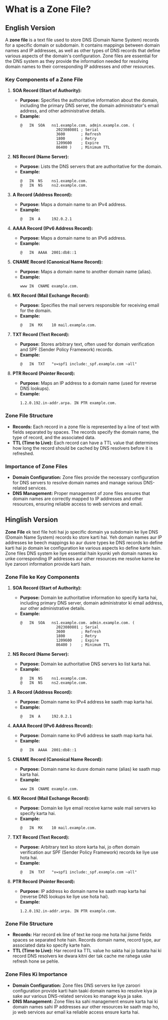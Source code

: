 # What is a Zone File?

## English Version

A **zone file** is a text file used to store DNS (Domain Name System) records for a specific domain or subdomain. It contains mappings between domain names and IP addresses, as well as other types of DNS records that define various aspects of the domain's configuration. Zone files are essential for the DNS system as they provide the information needed for resolving domain names to their corresponding IP addresses and other resources.

### Key Components of a Zone File

1. **SOA Record (Start of Authority):**
   - **Purpose:** Specifies the authoritative information about the domain, including the primary DNS server, the domain administrator's email address, and other administrative details.
   - **Example:**
     ```plaintext
     @   IN  SOA   ns1.example.com. admin.example.com. (
                     2023080801 ; Serial
                     3600       ; Refresh
                     1800       ; Retry
                     1209600    ; Expire
                     86400 )    ; Minimum TTL
     ```

2. **NS Record (Name Server):**
   - **Purpose:** Lists the DNS servers that are authoritative for the domain.
   - **Example:**
     ```plaintext
     @   IN  NS    ns1.example.com.
     @   IN  NS    ns2.example.com.
     ```

3. **A Record (Address Record):**
   - **Purpose:** Maps a domain name to an IPv4 address.
   - **Example:**
     ```plaintext
     @   IN  A     192.0.2.1
     ```

4. **AAAA Record (IPv6 Address Record):**
   - **Purpose:** Maps a domain name to an IPv6 address.
   - **Example:**
     ```plaintext
     @   IN  AAAA  2001:db8::1
     ```

5. **CNAME Record (Canonical Name Record):**
   - **Purpose:** Maps a domain name to another domain name (alias).
   - **Example:**
     ```plaintext
     www IN  CNAME example.com.
     ```

6. **MX Record (Mail Exchange Record):**
   - **Purpose:** Specifies the mail servers responsible for receiving email for the domain.
   - **Example:**
     ```plaintext
     @   IN  MX    10 mail.example.com.
     ```

7. **TXT Record (Text Record):**
   - **Purpose:** Stores arbitrary text, often used for domain verification and SPF (Sender Policy Framework) records.
   - **Example:**
     ```plaintext
     @   IN  TXT   "v=spf1 include:_spf.example.com ~all"
     ```

8. **PTR Record (Pointer Record):**
   - **Purpose:** Maps an IP address to a domain name (used for reverse DNS lookups).
   - **Example:**
     ```plaintext
     1.2.0.192.in-addr.arpa. IN PTR example.com.
     ```

### Zone File Structure

- **Records:** Each record in a zone file is represented by a line of text with fields separated by spaces. The records specify the domain name, the type of record, and the associated data.
- **TTL (Time to Live):** Each record can have a TTL value that determines how long the record should be cached by DNS resolvers before it is refreshed.

### Importance of Zone Files

- **Domain Configuration:** Zone files provide the necessary configuration for DNS servers to resolve domain names and manage various DNS-related services.
- **DNS Management:** Proper management of zone files ensures that domain names are correctly mapped to IP addresses and other resources, ensuring reliable access to web services and email.

## Hinglish Version

**Zone File** ek text file hoti hai jo specific domain ya subdomain ke liye DNS (Domain Name System) records ko store karti hai. Yeh domain names aur IP addresses ke beech mappings ko aur dusre types ke DNS records ko define karti hai jo domain ke configuration ke various aspects ko define karte hain. Zone files DNS system ke liye essential hain kyunki yeh domain names ko unke corresponding IP addresses aur other resources me resolve karne ke liye zaroori information provide karti hain.

### Zone File ke Key Components

1. **SOA Record (Start of Authority):**
   - **Purpose:** Domain ke authoritative information ko specify karta hai, including primary DNS server, domain administrator ki email address, aur other administrative details.
   - **Example:**
     ```plaintext
     @   IN  SOA   ns1.example.com. admin.example.com. (
                     2023080801 ; Serial
                     3600       ; Refresh
                     1800       ; Retry
                     1209600    ; Expire
                     86400 )    ; Minimum TTL
     ```

2. **NS Record (Name Server):**
   - **Purpose:** Domain ke authoritative DNS servers ko list karta hai.
   - **Example:**
     ```plaintext
     @   IN  NS    ns1.example.com.
     @   IN  NS    ns2.example.com.
     ```

3. **A Record (Address Record):**
   - **Purpose:** Domain name ko IPv4 address ke saath map karta hai.
   - **Example:**
     ```plaintext
     @   IN  A     192.0.2.1
     ```

4. **AAAA Record (IPv6 Address Record):**
   - **Purpose:** Domain name ko IPv6 address ke saath map karta hai.
   - **Example:**
     ```plaintext
     @   IN  AAAA  2001:db8::1
     ```

5. **CNAME Record (Canonical Name Record):**
   - **Purpose:** Domain name ko dusre domain name (alias) ke saath map karta hai.
   - **Example:**
     ```plaintext
     www IN  CNAME example.com.
     ```

6. **MX Record (Mail Exchange Record):**
   - **Purpose:** Domain ke liye email receive karne wale mail servers ko specify karta hai.
   - **Example:**
     ```plaintext
     @   IN  MX    10 mail.example.com.
     ```

7. **TXT Record (Text Record):**
   - **Purpose:** Arbitrary text ko store karta hai, jo often domain verification aur SPF (Sender Policy Framework) records ke liye use hota hai.
   - **Example:**
     ```plaintext
     @   IN  TXT   "v=spf1 include:_spf.example.com ~all"
     ```

8. **PTR Record (Pointer Record):**
   - **Purpose:** IP address ko domain name ke saath map karta hai (reverse DNS lookups ke liye use hota hai).
   - **Example:**
     ```plaintext
     1.2.0.192.in-addr.arpa. IN PTR example.com.
     ```

### Zone File Structure

- **Records:** Har record ek line of text ke roop me hota hai jisme fields spaces se separated hote hain. Records domain name, record type, aur associated data ko specify karte hain.
- **TTL (Time to Live):** Har record ka TTL value ho sakta hai jo batata hai ki record DNS resolvers ke dwara kitni der tak cache me rahega uske refresh hone se pehle.

### Zone Files Ki Importance

- **Domain Configuration:** Zone files DNS servers ke liye zaroori configuration provide karti hain taaki domain names ko resolve kiya ja sake aur various DNS-related services ko manage kiya ja sake.
- **DNS Management:** Zone files ka sahi management ensure karta hai ki domain names sahi IP addresses aur other resources ke saath map ho, jo web services aur email ka reliable access ensure karta hai.
